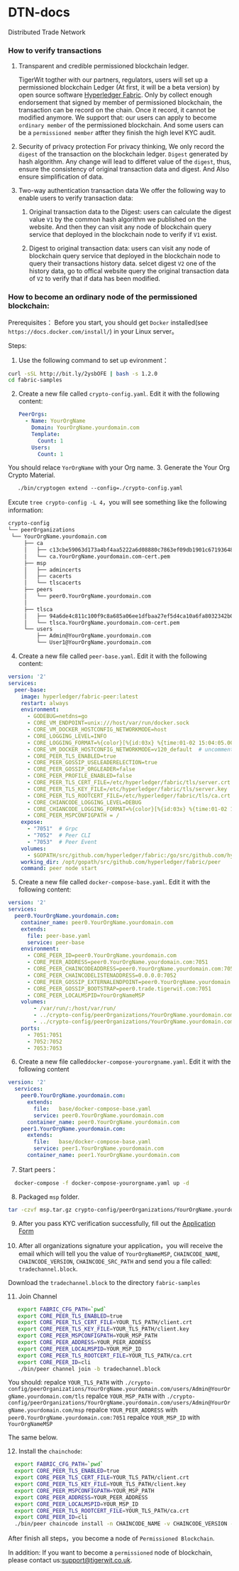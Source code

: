 # DTN-docs
Distributed Trade Network

### How to verify transactions

1. Transparent and credible permissioned blockchain ledger.

    TigerWit togther with our partners, regulators, users will set up a permissioned blockchain Ledger (At first, it will be a beta version) by open source software [Hyperledger Fabric](https://github.com/hyperledger/fabric). Only by collect  enough endorsement that signed by member of  permissioned blockchain, the transaction can be record on the chain. Once it record, it cannot be modified anymore. We support that: our users can apply to become `ordinary member` of the  permissioned blockchain. And some users can be a `permissioned member` atfter they finish the high level KYC audit.


2. Security of privacy protection
    For privacy thinking, We only record the `digest` of the transaction on the blockchain ledger.  `Digest` generated by hash algorithm. Any change will lead to differet value of the `digest`, thus,  ensure the consistency of original transaction data and digest. And Also ensure simplification of data.

3. Two-way authentication transaction data
  We offer the following way to enable users to verify transaction data:

   1. Original transaction data to the Digest: users can calculate the digest value `V1` by the common hash algorithm we published on the website.  And then they can visit any node of blockchain query service that deployed in the blockchain node to verify if `V1` exist. 


   2. Digest to original transaction data: users can visit any node of blockchain query service that deployed in the blockchain node to query their transactions history data. selcet digest `V2` one of the history data, go to offical website query  the  original transaction data of `V2` to verify that if data has been modified.



### How to become an ordinary node of the permissioned blockchain:

Prerequisites：
  Before you start, you should get `Docker` installed(see `https://docs.docker.com/install/`) in your Linux server。

Steps:

1. Use the following command to set up evironment：

  ```bash
  curl -sSL http://bit.ly/2ysbOFE | bash -s 1.2.0
  cd fabric-samples
  ```

2. Create a new file called `crypto-config.yaml`. Edit it with the following content:

   ```yaml
   PeerOrgs:
     - Name: YourOrgName
       Domain: YourOrgName.yourdomain.com
       Template:
         Count: 1  
       Users:
         Count: 1
   ```

  You should relace `YorOrgName` with your Org name.
3.  Generate the Your Org Crypto Material.

  ```
     ./bin/cryptogen extend --config=./crypto-config.yaml 
  ```

  Excute `tree crypto-config -L 4`，you will see something like the following information: 

   ```bash
   crypto-config
   └── peerOrganizations
    └── YourOrgName.yourdomain.com
        ├── ca
        │   ├── c13cbe59063d173a4bf4aa5222a6d08880c7863ef09db1901c671936481dd1be_sk
        │   └── ca.YourOrgName.yourdomain.com-cert.pem
        ├── msp
        │   ├── admincerts
        │   ├── cacerts
        │   └── tlscacerts
        ├── peers
        │   └── peer0.YourOrgName.yourdomain.com
        │   
        ├── tlsca
        │   ├── 94a6de4c811c100f9c8a685a06ee1dfbaa27ef5d4ca10a6fa8032342b0155426_sk
        │   └── tlsca.YourOrgName.yourdomain.com-cert.pem
        └── users
            ├── Admin@YourOrgName.yourdomain.com
            └── User1@YourOrgName.yourdomain.com
   ```

4. Create a new file called `peer-base.yaml`. Edit it with the following content:

  ```yaml
  version: '2'
  services:
    peer-base:
      image: hyperledger/fabric-peer:latest
      restart: always
      environment:
        - GODEBUG=netdns=go
        - CORE_VM_ENDPOINT=unix:///host/var/run/docker.sock
        - CORE_VM_DOCKER_HOSTCONFIG_NETWORKMODE=host
        - CORE_LOGGING_LEVEL=INFO
        - CORE_LOGGING_FORMAT=%{color}[%{id:03x} %{time:01-02 15:04:05.00 MST}] [%{longpkg}] %{callpath} -> %{level:.4s}%{color:reset} %{message}
        - CORE_VM_DOCKER_HOSTCONFIG_NETWORKMODE=v120_default  # uncomment this to use specific network
        - CORE_PEER_TLS_ENABLED=true
        - CORE_PEER_GOSSIP_USELEADERELECTION=true
        - CORE_PEER_GOSSIP_ORGLEADER=false
        - CORE_PEER_PROFILE_ENABLED=false
        - CORE_PEER_TLS_CERT_FILE=/etc/hyperledger/fabric/tls/server.crt
        - CORE_PEER_TLS_KEY_FILE=/etc/hyperledger/fabric/tls/server.key
        - CORE_PEER_TLS_ROOTCERT_FILE=/etc/hyperledger/fabric/tls/ca.crt
        - CORE_CHIANCODE_LOGGING_LEVEL=DEBUG
        - CORE_CHIANCODE_LOGGING_FORMAT=%{color}[%{id:03x} %{time:01-02 15:04:05.00 MST}] [%{longpkg}] %{callpath} -> %{level:.4s}%{color:reset} %{message}
        - CORE_PEER_MSPCONFIGPATH = /
      expose:
        - "7051"  # Grpc
        - "7052"  # Peer CLI
        - "7053"  # Peer Event
      volumes:
        - $GOPATH/src/github.com/hyperledger/fabric:/go/src/github.com/hyperledger/fabric
      working_dir: /opt/gopath/src/github.com/hyperledger/fabric/peer
      command: peer node start
  ```
5. Create a new file called `docker-compose-base.yaml`. Edit it with the following content:
  ```yaml
  version: '2'
  services:
    peer0.YourOrgName.yourdomain.com:
      container_name: peer0.YourOrgName.yourdomain.com
      extends:
        file: peer-base.yaml
        service: peer-base
      environment:
        - CORE_PEER_ID=peer0.YourOrgName.yourdomain.com
        - CORE_PEER_ADDRESS=peer0.YourOrgName.yourdomain.com:7051
        - CORE_PEER_CHAINCODEADDRESS=peer0.YourOrgName.yourdomain.com:7052
        - CORE_PEER_CHAINCODELISTENADDRESS=0.0.0.0:7052
        - CORE_PEER_GOSSIP_EXTERNALENDPOINT=peer0.YourOrgName.yourdomain.com:7051
        - CORE_PEER_GOSSIP_BOOTSTRAP=peer0.trade.tigerwit.com:7051
        - CORE_PEER_LOCALMSPID=YourOrgNameMSP
      volumes:
          - /var/run/:/host/var/run/
          - ../crypto-config/peerOrganizations/YourOrgName.yourdomain.com/peers/peer0.YourOrgName.yourdomain.com/msp:/etc/hyperledger/fabric/msp
          - ../crypto-config/peerOrganizations/YourOrgName.yourdomain.com/peers/peer0.YourOrgName.yourdomain.com/tls:/etc/hyperledger/fabric/tls
      ports:
        - 7051:7051
        - 7052:7052
        - 7053:7053
  ```

6.  Create a new file called`docker-compose-yourorgname.yaml`. Edit it with the following content

  ```yaml
  version: '2'
    services:
      peer0.YourOrgName.yourdomain.com:
        extends:
          file:   base/docker-compose-base.yaml
          service: peer0.YourOrgName.yourdomain.com
        container_name: peer0.YourOrgName.yourdomain.com
      peer1.YourOrgName.yourdomain.com:
        extends:
          file:   base/docker-compose-base.yaml
          service: peer1.YourOrgName.yourdomain.com
        container_name: peer1.YourOrgName.yourdomain.com  
  
  ```

 7. Start peers：

  ```bash 
    docker-compose -f docker-compose-yourorgname.yaml up -d
  ```

  8. Packaged `msp` folder. 

  ```bash
  tar -czvf msp.tar.gz crypto-config/peerOrganizations/YourOrgName.yourdomain.com/msp
  ```

  9. After you pass KYC verification successfully,  fill out the [Application Form](https://docs.google.com/forms/d/e/1FAIpQLSfEKn9Nd-KNC58xSykppZYxtdc_0qwIGjP9KhHZ0-5on3bsxQ/viewform?usp=sf_link` )

 10. After all organizations signature your application，you will receive the  email which will tell you the value of `YourOrgNameMSP`, `CHAINCODE_NAME`, `CHAINCODE_VERSION`, `CHAINCODE_SRC_PATH` and send you a file called: `tradechannel.block`.

  Download the  `tradechannel.block` to the directory `fabric-samples`

 11. Join  Channel 

  ```bash
     export FABRIC_CFG_PATH=`pwd`
     export CORE_PEER_TLS_ENABLED=true
     export CORE_PEER_TLS_CERT_FILE=YOUR_TLS_PATH/client.crt
     export CORE_PEER_TLS_KEY_FILE=YOUR_TLS_PATH/client.key
     export CORE_PEER_MSPCONFIGPATH=YOUR_MSP_PATH
     export CORE_PEER_ADDRESS=YOUR_PEER_ADDRESS
     export CORE_PEER_LOCALMSPID=YOUR_MSP_ID
     export CORE_PEER_TLS_ROOTCERT_FILE=YOUR_TLS_PATH/ca.crt
     export CORE_PEER_ID=cli
     ./bin/peer channel join -b tradechannel.block
  ```

  You should:
    repalce `YOUR_TLS_PATH`   with `./crypto-config/peerOrganizations/YourOrgName.yourdomain.com/users/Admin@YourOrgName.yourdomain.com/tls`
    repalce `YOUR_MSP_PATH`  with `./crypto-config/peerOrganizations/YourOrgName.yourdomain.com/users/Admin@YourOrgName.yourdomain.com/msp`
    repalce `YOUR_PEER_ADDRESS` with `peer0.YourOrgName.yourdomain.com:7051`
    repalce `YOUR_MSP_ID` with  `YourOrgNameMSP`  

 The same below. 


12. Install the `chainchode`:
   ```bash
     export FABRIC_CFG_PATH=`pwd`
     export CORE_PEER_TLS_ENABLED=true
     export CORE_PEER_TLS_CERT_FILE=YOUR_TLS_PATH/client.crt
     export CORE_PEER_TLS_KEY_FILE=YOUR_TLS_PATH/client.key
     export CORE_PEER_MSPCONFIGPATH=YOUR_MSP_PATH
     export CORE_PEER_ADDRESS=YOUR_PEER_ADDRESS
     export CORE_PEER_LOCALMSPID=YOUR_MSP_ID
     export CORE_PEER_TLS_ROOTCERT_FILE=YOUR_TLS_PATH/ca.crt
     export CORE_PEER_ID=cli
     ./bin/peer chaincode install -n CHAINCODE_NAME -v CHAINCODE_VERSION -p CHAINCODE_SRC_PATH
   ```

After finish all steps，you become a node of `Permissioned Blockchain`.


In addition:
  If you want to become a `permissioned` node of blockchain, please contact us:support@tigerwit.co.uk.
